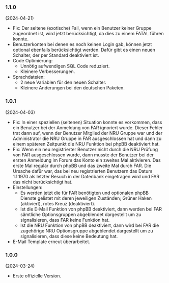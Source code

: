 ### 1.1.0
(2024-04-21)

* Fix: Der seltene (exotische) Fall, wenn ein Benutzer keiner Gruppe zugeordnet ist, wird jetzt berücksichtigt, da dies zu einem FATAL führen konnte.
* Benutzerkonten bei denen es noch keinen Login gab, können jetzt optional ebenfalls berücksichtigt werden. Dafür gibt es einen neuen Schalter, der per Standard deaktiviert ist.
* Code Optimierung:
  * Unnötig aufwendigen SQL Code reduziert.
  * Kleinere Verbesserungen.
* Sprachdateien:
  * 2 neue Variablen für den neuen Schalter.
  * Kleinere Änderungen bei den deutschen Paketen.

### 1.0.1
(2024-04-03)

* Fix: In einer speziellen (seltenen) Situation konnte es vorkommen, dass ein Benutzer bei der Anmeldung von FAR ignoriert wurde. Dieser Fehler trat dann auf, wenn der Benutzer Mitglied der NRU Gruppe war und der Administrator die NRU Gruppe in FAR ausgeschlossen hat und dann zu einem späteren Zeitpunkt die NRU Funktion bei phpBB deaktiviert hat.
* Fix: Wenn ein neu registrierter Benutzer nicht durch die NRU Prüfung von FAR ausgeschlossen wurde, dann musste der Benutzer bei der ersten Anmeldung im Forum das Konto ein zweites Mal aktivieren. Das erste Mal regulär durch phpBB und das zweite Mal durch FAR. Die Ursache dafür war, das bei neu registrierten Benutzern das Datum 1.1.1970 als letzter Besuch in der Datenbank eingetragen wird und FAR das nicht berücksichtigt hat.
* Einstellungen:
  * Es werden jetzt die für FAR benötigten und optionalen phpBB Dienste gelistet mit deren jeweiligen Zuständen; Grüner Haken (aktiviert), rotes Kreuz (deaktiviert).
  * Ist die E-Mail Funktion von phpBB deaktiviert, dann werden bei FAR sämtliche Optionsgruppen abgeblendet dargestellt um zu signalisieren, dass FAR keine Funktion hat.
  * Ist die NRU Funktion von phpBB deaktiviert, dann wird bei FAR die zugehörige NRU Optionsgruppe abgeblendet dargestellt um zu signalisieren, dass diese keine Bedeutung hat.
* E-Mail Template erneut überarbeitet.

### 1.0.0
(2024-03-24)

* Erste offizielle Version.

